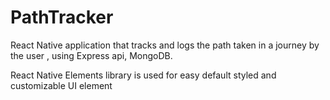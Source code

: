 # PathTracker
React Native application that tracks and logs the path taken in a journey by the user , using Express api, MongoDB.

React Native Elements library is used for easy default styled and customizable UI element